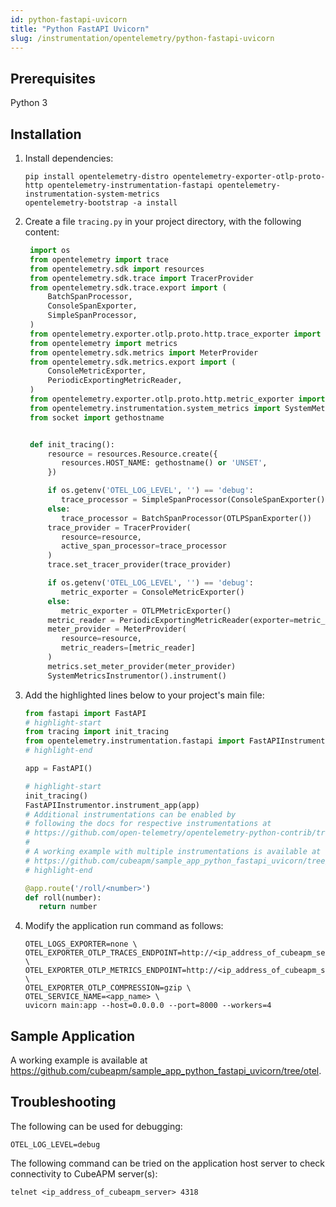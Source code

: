 ```yaml
---
id: python-fastapi-uvicorn
title: "Python FastAPI Uvicorn"
slug: /instrumentation/opentelemetry/python-fastapi-uvicorn
---
```


## Prerequisites

Python 3

## Installation

1. Install dependencies:

   ```shell
   pip install opentelemetry-distro opentelemetry-exporter-otlp-proto-http opentelemetry-instrumentation-fastapi opentelemetry-instrumentation-system-metrics 
   opentelemetry-bootstrap -a install
   ```

2. Create a file `tracing.py` in your project directory, with the following content:

   ```python title="tracing.py"
    import os
    from opentelemetry import trace
    from opentelemetry.sdk import resources
    from opentelemetry.sdk.trace import TracerProvider
    from opentelemetry.sdk.trace.export import (
        BatchSpanProcessor,
        ConsoleSpanExporter,
        SimpleSpanProcessor,
    )
    from opentelemetry.exporter.otlp.proto.http.trace_exporter import OTLPSpanExporter
    from opentelemetry import metrics
    from opentelemetry.sdk.metrics import MeterProvider
    from opentelemetry.sdk.metrics.export import (
        ConsoleMetricExporter,
        PeriodicExportingMetricReader,
    )
    from opentelemetry.exporter.otlp.proto.http.metric_exporter import OTLPMetricExporter
    from opentelemetry.instrumentation.system_metrics import SystemMetricsInstrumentor
    from socket import gethostname


    def init_tracing():
        resource = resources.Resource.create({
           resources.HOST_NAME: gethostname() or 'UNSET',
        })

        if os.getenv('OTEL_LOG_LEVEL', '') == 'debug':
           trace_processor = SimpleSpanProcessor(ConsoleSpanExporter())
        else:
           trace_processor = BatchSpanProcessor(OTLPSpanExporter())
        trace_provider = TracerProvider(
           resource=resource,
           active_span_processor=trace_processor
        )
        trace.set_tracer_provider(trace_provider)

        if os.getenv('OTEL_LOG_LEVEL', '') == 'debug':
           metric_exporter = ConsoleMetricExporter()
        else:
           metric_exporter = OTLPMetricExporter()
        metric_reader = PeriodicExportingMetricReader(exporter=metric_exporter)
        meter_provider = MeterProvider(
           resource=resource,
           metric_readers=[metric_reader]
        )
        metrics.set_meter_provider(meter_provider)
        SystemMetricsInstrumentor().instrument()

   ```

3. Add the highlighted lines below to your project's main file:

   ```python title="main.py"
   from fastapi import FastAPI
   # highlight-start
   from tracing import init_tracing
   from opentelemetry.instrumentation.fastapi import FastAPIInstrumentor
   # highlight-end

   app = FastAPI()

   # highlight-start
   init_tracing()
   FastAPIInstrumentor.instrument_app(app)
   # Additional instrumentations can be enabled by
   # following the docs for respective instrumentations at
   # https://github.com/open-telemetry/opentelemetry-python-contrib/tree/main/instrumentation
   #
   # A working example with multiple instrumentations is available at
   # https://github.com/cubeapm/sample_app_python_fastapi_uvicorn/tree/otel
   # highlight-end

   @app.route('/roll/<number>')
   def roll(number):
      return number
   ```

4. Modify the application run command as follows:

   ```shell
   OTEL_LOGS_EXPORTER=none \
   OTEL_EXPORTER_OTLP_TRACES_ENDPOINT=http://<ip_address_of_cubeapm_server>:4318/v1/traces \
   OTEL_EXPORTER_OTLP_METRICS_ENDPOINT=http://<ip_address_of_cubeapm_server>:3130/api/metrics/v1/save/otlp \
   OTEL_EXPORTER_OTLP_COMPRESSION=gzip \
   OTEL_SERVICE_NAME=<app_name> \
   uvicorn main:app --host=0.0.0.0 --port=8000 --workers=4
   ```

## Sample Application

A working example is available at https://github.com/cubeapm/sample_app_python_fastapi_uvicorn/tree/otel.

## Troubleshooting

The following can be used for debugging:

```shell
OTEL_LOG_LEVEL=debug
```

The following command can be tried on the application host server to check connectivity to CubeAPM server(s):

```shell
telnet <ip_address_of_cubeapm_server> 4318
```
